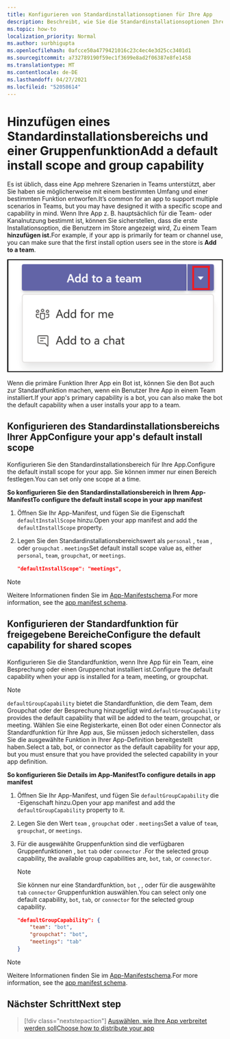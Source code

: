 ```yaml
---
title: Konfigurieren von Standardinstallationsoptionen für Ihre App
description: Beschreibt, wie Sie die Standardinstallationsoptionen Ihrer App angeben.
ms.topic: how-to
localization_priority: Normal
ms.author: surbhigupta
ms.openlocfilehash: 0afcce50a4779421016c23c4ec4e3d25cc3401d1
ms.sourcegitcommit: a732789190f59ec1f3699e8ad2f06387e8fe1458
ms.translationtype: MT
ms.contentlocale: de-DE
ms.lasthandoff: 04/27/2021
ms.locfileid: "52058614"
---
```

# <a name="add-a-default-install-scope-and-group-capability"></a><span data-ttu-id="8ced3-103">Hinzufügen eines Standardinstallationsbereichs und einer Gruppenfunktion</span><span class="sxs-lookup"><span data-stu-id="8ced3-103">Add a default install scope and group capability</span></span>

<span data-ttu-id="8ced3-104">Es ist üblich, dass eine App mehrere Szenarien in Teams unterstützt, aber Sie haben sie möglicherweise mit einem bestimmten Umfang und einer bestimmten Funktion entworfen.</span><span class="sxs-lookup"><span data-stu-id="8ced3-104">It’s common for an app to support multiple scenarios in Teams, but you may have designed it with a specific scope and capability in mind.</span></span> <span data-ttu-id="8ced3-105">Wenn Ihre App z. B. hauptsächlich für die Team- oder Kanalnutzung bestimmt ist, können Sie sicherstellen, dass die erste Installationsoption, die Benutzern im Store angezeigt wird, Zu einem Team **hinzufügen ist.**</span><span class="sxs-lookup"><span data-stu-id="8ced3-105">For example, if your app is primarily for team or channel use, you can make sure that the first install option users see in the store is **Add to a team**.</span></span>

![Eine App hinzufügen](../../assets/images/compose-extensions/addanapp.png)

<span data-ttu-id="8ced3-107">Wenn die primäre Funktion Ihrer App ein Bot ist, können Sie den Bot auch zur Standardfunktion machen, wenn ein Benutzer Ihre App in einem Team installiert.</span><span class="sxs-lookup"><span data-stu-id="8ced3-107">If your app's primary capability is a bot, you can also make the bot the default capability when a user installs your app to a team.</span></span>

## <a name="configure-your-apps-default-install-scope"></a><span data-ttu-id="8ced3-108">Konfigurieren des Standardinstallationsbereichs Ihrer App</span><span class="sxs-lookup"><span data-stu-id="8ced3-108">Configure your app's default install scope</span></span>

<span data-ttu-id="8ced3-109">Konfigurieren Sie den Standardinstallationsbereich für Ihre App.</span><span class="sxs-lookup"><span data-stu-id="8ced3-109">Configure the default install scope for your app.</span></span> <span data-ttu-id="8ced3-110">Sie können immer nur einen Bereich festlegen.</span><span class="sxs-lookup"><span data-stu-id="8ced3-110">You can set only one scope at a time.</span></span>

<span data-ttu-id="8ced3-111">**So konfigurieren Sie den Standardinstallationsbereich in Ihrem App-Manifest**</span><span class="sxs-lookup"><span data-stu-id="8ced3-111">**To configure the default install scope in your app manifest**</span></span>

1. <span data-ttu-id="8ced3-112">Öffnen Sie Ihr App-Manifest, und fügen Sie die Eigenschaft `defaultInstallScope` hinzu.</span><span class="sxs-lookup"><span data-stu-id="8ced3-112">Open your app manifest and add the `defaultInstallScope` property.</span></span>
2. <span data-ttu-id="8ced3-113">Legen Sie den Standardinstallationsbereichswert als `personal` , `team` , oder `groupchat` . `meetings`</span><span class="sxs-lookup"><span data-stu-id="8ced3-113">Set default install scope value as, either `personal`, `team`, `groupchat`, or `meetings`.</span></span>

    ```json
    "defaultInstallScope": "meetings",
    ```

> [!NOTE]
> <span data-ttu-id="8ced3-114">Weitere Informationen finden Sie im [App-Manifestschema](~/resources/schema/manifest-schema.md).</span><span class="sxs-lookup"><span data-stu-id="8ced3-114">For more information, see the [app manifest schema](~/resources/schema/manifest-schema.md).</span></span>

## <a name="configure-the-default-capability-for-shared-scopes"></a><span data-ttu-id="8ced3-115">Konfigurieren der Standardfunktion für freigegebene Bereiche</span><span class="sxs-lookup"><span data-stu-id="8ced3-115">Configure the default capability for shared scopes</span></span>

<span data-ttu-id="8ced3-116">Konfigurieren Sie die Standardfunktion, wenn Ihre App für ein Team, eine Besprechung oder einen Gruppenchat installiert ist.</span><span class="sxs-lookup"><span data-stu-id="8ced3-116">Configure the default capability when your app is installed for a team, meeting, or groupchat.</span></span>

> [!NOTE]
> <span data-ttu-id="8ced3-117">`defaultGroupCapability` bietet die Standardfunktion, die dem Team, dem Groupchat oder der Besprechung hinzugefügt wird.</span><span class="sxs-lookup"><span data-stu-id="8ced3-117">`defaultGroupCapability` provides the default capability that will be added to the team, groupchat, or meeting.</span></span> <span data-ttu-id="8ced3-118">Wählen Sie eine Registerkarte, einen Bot oder einen Connector als Standardfunktion für Ihre App aus, Sie müssen jedoch sicherstellen, dass Sie die ausgewählte Funktion in Ihrer App-Definition bereitgestellt haben.</span><span class="sxs-lookup"><span data-stu-id="8ced3-118">Select a tab, bot, or connector as the default capability for your app, but you must ensure that you have provided the selected capability in your app definition.</span></span>

<span data-ttu-id="8ced3-119">**So konfigurieren Sie Details im App-Manifest**</span><span class="sxs-lookup"><span data-stu-id="8ced3-119">**To configure details in app manifest**</span></span>

1. <span data-ttu-id="8ced3-120">Öffnen Sie Ihr App-Manifest, und fügen Sie `defaultGroupCapability` die -Eigenschaft hinzu.</span><span class="sxs-lookup"><span data-stu-id="8ced3-120">Open your app manifest and add the `defaultGroupCapability` property to it.</span></span>
2. <span data-ttu-id="8ced3-121">Legen Sie den Wert `team` , `groupchat` oder . `meetings`</span><span class="sxs-lookup"><span data-stu-id="8ced3-121">Set a value of `team`, `groupchat`, or `meetings`.</span></span>
3. <span data-ttu-id="8ced3-122">Für die ausgewählte Gruppenfunktion sind die verfügbaren Gruppenfunktionen , `bot` `tab` oder `connector` .</span><span class="sxs-lookup"><span data-stu-id="8ced3-122">For the selected group capability, the available group capabilities are, `bot`, `tab`, or `connector`.</span></span> 

    > [!NOTE]
    > <span data-ttu-id="8ced3-123">Sie können nur eine Standardfunktion, `bot` , , oder für die ausgewählte `tab` `connector` Gruppenfunktion auswählen.</span><span class="sxs-lookup"><span data-stu-id="8ced3-123">You can select only one default capability, `bot`, `tab`, or `connector` for the selected group capability.</span></span>

    ```json
    "defaultGroupCapability": {
        "team": "bot",
        "groupchat": "bot",
        "meetings": "tab"
    }
    ```

> [!NOTE]
> <span data-ttu-id="8ced3-124">Weitere Informationen finden Sie im [App-Manifestschema](~/resources/schema/manifest-schema.md).</span><span class="sxs-lookup"><span data-stu-id="8ced3-124">For more information, see the [app manifest schema](~/resources/schema/manifest-schema.md).</span></span>

## <a name="next-step"></a><span data-ttu-id="8ced3-125">Nächster Schritt</span><span class="sxs-lookup"><span data-stu-id="8ced3-125">Next step</span></span>

> [!div class="nextstepaction"]
> [<span data-ttu-id="8ced3-126">Auswählen, wie Ihre App verbreitet werden soll</span><span class="sxs-lookup"><span data-stu-id="8ced3-126">Choose how to distribute your app</span></span>](overview.md)

